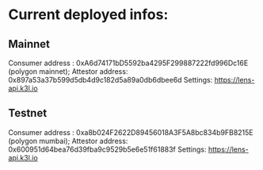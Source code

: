 # Current deployed infos:
## Mainnet
Consumer address : 0xA6d74171bD5592ba4295F299887222fd996Dc16E (polygon mainnet);
Attestor address: 0x897a53a37b599d5db4d9c182d5a89a0db6dbee6d
Settings: https://lens-api.k3l.io

## Testnet
Consumer address : 0xa8b024F2622D89456018A3F5A8bc834b9FB8215E (polygon mumbai);
Attestor address: 0x600951d64bea76d39fba9c9529b5e6e51f61883f
Settings: https://lens-api.k3l.io
